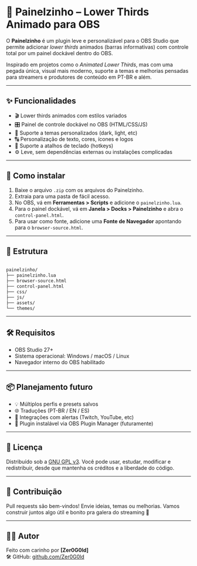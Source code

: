# 🧃 Painelzinho – Lower Thirds Animado para OBS

O **Painelzinho** é um plugin leve e personalizável para o OBS Studio que permite adicionar _lower thirds_ animados (barras informativas) com controle total por um painel dockável dentro do OBS.

Inspirado em projetos como o *Animated Lower Thirds*, mas com uma pegada única, visual mais moderno, suporte a temas e melhorias pensadas para streamers e produtores de conteúdo em PT-BR e além.

---

## ✨ Funcionalidades

- 🎬 Lower thirds animados com estilos variados
- 🎛️ Painel de controle dockável no OBS (HTML/CSS/JS)
- 🎨 Suporte a temas personalizados (dark, light, etc)
- 🔠 Personalização de texto, cores, ícones e logos
- 🎹 Suporte a atalhos de teclado (hotkeys)
- ⚙️ Leve, sem dependências externas ou instalações complicadas

---

## 🚀 Como instalar

1. Baixe o arquivo `.zip` com os arquivos do Painelzinho.
2. Extraia para uma pasta de fácil acesso.
3. No OBS, vá em **Ferramentas > Scripts** e adicione o `painelzinho.lua`.
4. Para o painel dockável, vá em **Janela > Docks > Painelzinho** e abra o `control-panel.html`.
5. Para usar como fonte, adicione uma **Fonte de Navegador** apontando para o `browser-source.html`.

---

## 📁 Estrutura

```bash

painelzinho/
├── painelzinho.lua
├── browser-source.html
├── control-panel.html
├── css/
├── js/
├── assets/
└── themes/

```

---

## 🛠️ Requisitos

- OBS Studio 27+
- Sistema operacional: Windows / macOS / Linux
- Navegador interno do OBS habilitado

---

## 📦 Planejamento futuro

- 💡 Múltiplos perfis e presets salvos
- 🌐 Traduções (PT-BR / EN / ES)
- 🔔 Integrações com alertas (Twitch, YouTube, etc)
- 🧩 Plugin instalável via OBS Plugin Manager (futuramente)

---

## 📜 Licença

Distribuído sob a [GNU GPL v3](LICENSE). Você pode usar, estudar, modificar e redistribuir, desde que mantenha os créditos e a liberdade do código.

---

## 💬 Contribuição

Pull requests são bem-vindos! Envie ideias, temas ou melhorias. Vamos construir juntos algo útil e bonito pra galera do streaming 🎥

---

## 🙋‍♂️ Autor

Feito com carinho por **[Zer0G0ld]**  
🛠️ GitHub: [github.com/Zer0G0ld](https://github.com/Zer0G0ld)

